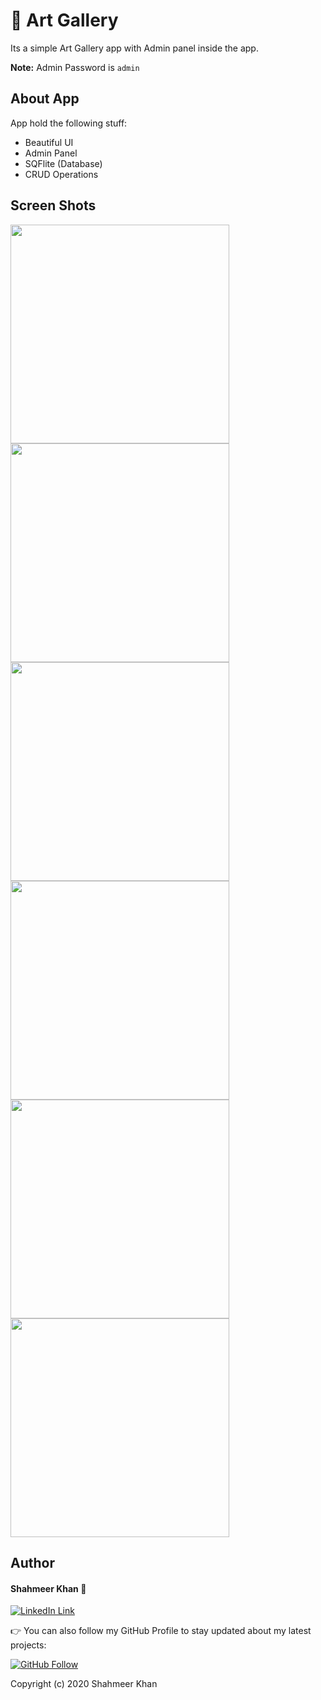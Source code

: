 # 🎨 Art Gallery

Its a simple Art Gallery app with Admin panel inside the app.

**Note:** Admin Password is `admin`

## About App
App hold the following stuff:

- Beautiful UI
- Admin Panel
- SQFlite (Database)
- CRUD Operations  


## Screen Shots  
<img src="https://user-images.githubusercontent.com/40295656/104624837-df476700-56b5-11eb-8bc3-05df2b22e8bb.jpg"  height='350px' /> <img src="https://user-images.githubusercontent.com/40295656/104625200-4bc26600-56b6-11eb-9888-0510f963f875.jpg"  height='350px' /> <img src="https://user-images.githubusercontent.com/40295656/104625260-609ef980-56b6-11eb-9f75-025b71e7a0bd.jpg"  height='350px' /> <img src="https://user-images.githubusercontent.com/40295656/104625416-8deba780-56b6-11eb-8401-7d2a5e55c74f.jpg"  height='350px' />  <img src="https://user-images.githubusercontent.com/40295656/104625511-a2c83b00-56b6-11eb-84fd-7967d055d47c.jpg"  height='350px' />  <img src="https://user-images.githubusercontent.com/40295656/104625581-b4a9de00-56b6-11eb-8332-c23fcedec5ba.jpg"  height='350px' /> 

## Author

#### Shahmeer Khan 🧑
[![LinkedIn Link](https://img.shields.io/badge/Connect-Shahmeer-blue.svg?logo=linkedin&longCache=true&style=social&label=Connect
)](https://www.linkedin.com/in/meer-khan)

👉 You can also follow my GitHub Profile to stay updated about my latest projects:

[![GitHub Follow](https://img.shields.io/badge/Connect-Shahmeer-blue.svg?logo=Github&longCache=true&style=social&label=Follow)](https://github.com/meer-khan)

Copyright (c) 2020 Shahmeer Khan
